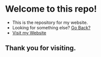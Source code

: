 # Welcome to this repo!

  - This is the repository for my website.
  - Looking for something else? [Go Back?](https://github.com/shubhahuja/)
  - [Visit my Website](https://shubhahuja.github.io/)
  
## Thank you for visiting.
